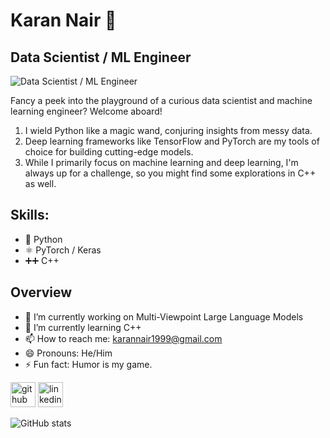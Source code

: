 # Karan Nair 👋
## Data Scientist / ML Engineer
![Data Scientist / ML Engineer]([https://media.licdn.com/dms/image/D4E16AQGY0NFEW2biTQ/profile-displaybackgroundimage-shrink_350_1400/0/1714575288012?e=1720051200&v=beta&t=716m1S_ERlX1tz3BB4Lut9hosDPArYBfL7ezFN_h5PU](https://media.licdn.com/dms/image/v2/D4E16AQGY0NFEW2biTQ/profile-displaybackgroundimage-shrink_350_1400/profile-displaybackgroundimage-shrink_350_1400/0/1714575288012?e=1743638400&v=beta&t=zIqEVO8SFrQ_5lTa0pap_UBwQr5tDq9LcfXm-5H8mZ0))

Fancy a peek into the playground of a curious data scientist and machine learning engineer? Welcome aboard!
1. I wield Python like a magic wand, conjuring insights from messy data. 
2. Deep learning frameworks like TensorFlow and PyTorch are my tools of choice for building cutting-edge models.
3. While I primarily focus on machine learning and deep learning, I'm always up for a challenge, so you might find some explorations in C++ as well.

## Skills: 
* 🐍 Python
* ⚛️ PyTorch / Keras
* ➕➕ C++

## Overview
- 🔭 I’m currently working on Multi-Viewpoint Large Language Models 
- 🌱 I’m currently learning C++ 
- 📫 How to reach me: karannair1999@gmail.com 
- 😄 Pronouns: He/Him 
- ⚡ Fun fact: Humor is my game. 


[<img src='https://cdn.jsdelivr.net/npm/simple-icons@3.0.1/icons/github.svg' alt='github' height='40'>](https://github.com/KNclusive)  [<img src='https://cdn.jsdelivr.net/npm/simple-icons@3.0.1/icons/linkedin.svg' alt='linkedin' height='40'>](https://www.linkedin.com/in/karannair99/)  

![GitHub stats](https://github-readme-stats.vercel.app/api?username=KNclusive&show_icons=true)
